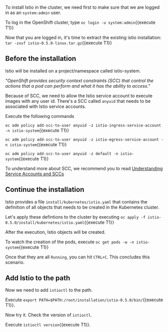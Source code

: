 To install Istio in the cluster, we need first to make sure that we are logged in as an `system:admin` user.

To log in the OpenShift cluster, type `oc login -u system:admin`{{execute T1}}

Now that you are logged in, it's time to extract the existing istio installation: `tar -zxvf istio-0.5.0-linux.tar.gz`{{execute T1}}

## Before the installation

Istio will be installed on a project/namespace called istio-system.

*"OpenShift provides security context constraints (SCC) that control the actions that a pod can perform and what it has the ability to access."*

Because of SCC, we need to allow the Istio service account to execute images with any user id.
There's a SCC called `anyuid` that needs to be associated with Istio service accounts.

Execute the following commands

`oc adm policy add-scc-to-user anyuid -z istio-ingress-service-account -n istio-system`{{execute T1}}

`oc adm policy add-scc-to-user anyuid -z istio-egress-service-account -n istio-system`{{execute T1}}

`oc adm policy add-scc-to-user anyuid -z default -n istio-system`{{execute T1}}

To understand more about SCC, we recommend you to read [Understanding Service Accounts and SCCs](https://blog.openshift.com/understanding-service-accounts-sccs/)

## Continue the installation

Istio provides a file `install/kubernetes/istio.yaml` that contains the definition of all objects that needs to be created in the Kubernetes cluster.

Let's apply these defintions to the cluster by executing `oc apply -f istio-0.5.0/install/kubernetes/istio.yaml`{{execute T1}}

After the execution, Istio objects will be created.

To watch the creation of the pods, execute `oc get pods -w -n istio-system`{{execute T1}}

Once that they are all `Running`, you can hit `CTRL+C`. This concludes this scenario.

## Add Istio to the path

Now we need to add `istioctl` to the path.

Execute `export PATH=$PATH:/root/installation/istio-0.5.0/bin/`{{execute T1}}.

Now try it. Check the version of `istioctl`. 

Execute `istioctl version`{{execute T1}}.

